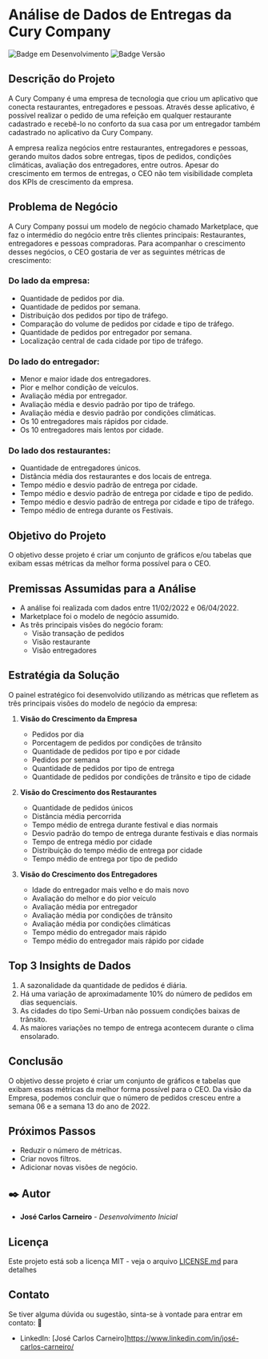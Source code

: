 # Análise de Dados de Entregas da Cury Company

![Badge em Desenvolvimento](https://img.shields.io/badge/Status-Análise%20Entregas%20Cury%20Company-green)
![Badge Versão](https://img.shields.io/badge/Versão-1.0.1-blue)

## Descrição do Projeto

A Cury Company é uma empresa de tecnologia que criou um aplicativo que conecta restaurantes, entregadores e pessoas. Através desse aplicativo, é possível realizar o pedido de uma refeição em qualquer restaurante cadastrado e recebê-lo no conforto da sua casa por um entregador também cadastrado no aplicativo da Cury Company.

A empresa realiza negócios entre restaurantes, entregadores e pessoas, gerando muitos dados sobre entregas, tipos de pedidos, condições climáticas, avaliação dos entregadores, entre outros. Apesar do crescimento em termos de entregas, o CEO não tem visibilidade completa dos KPIs de crescimento da empresa.

## Problema de Negócio

A Cury Company possui um modelo de negócio chamado Marketplace, que faz o intermédio do negócio entre três clientes principais: Restaurantes, entregadores e pessoas compradoras. Para acompanhar o crescimento desses negócios, o CEO gostaria de ver as seguintes métricas de crescimento:

### Do lado da empresa:
- Quantidade de pedidos por dia.
- Quantidade de pedidos por semana.
- Distribuição dos pedidos por tipo de tráfego.
- Comparação do volume de pedidos por cidade e tipo de tráfego.
- Quantidade de pedidos por entregador por semana.
- Localização central de cada cidade por tipo de tráfego.

### Do lado do entregador:
- Menor e maior idade dos entregadores.
- Pior e melhor condição de veículos.
- Avaliação média por entregador.
- Avaliação média e desvio padrão por tipo de tráfego.
- Avaliação média e desvio padrão por condições climáticas.
- Os 10 entregadores mais rápidos por cidade.
- Os 10 entregadores mais lentos por cidade.

### Do lado dos restaurantes:
- Quantidade de entregadores únicos.
- Distância média dos restaurantes e dos locais de entrega.
- Tempo médio e desvio padrão de entrega por cidade.
- Tempo médio e desvio padrão de entrega por cidade e tipo de pedido.
- Tempo médio e desvio padrão de entrega por cidade e tipo de tráfego.
- Tempo médio de entrega durante os Festivais.

## Objetivo do Projeto

O objetivo desse projeto é criar um conjunto de gráficos e/ou tabelas que exibam essas métricas da melhor forma possível para o CEO.

## Premissas Assumidas para a Análise

- A análise foi realizada com dados entre 11/02/2022 e 06/04/2022.
- Marketplace foi o modelo de negócio assumido.
- As três principais visões do negócio foram:
  - Visão transação de pedidos
  - Visão restaurante
  - Visão entregadores

## Estratégia da Solução

O painel estratégico foi desenvolvido utilizando as métricas que refletem as três principais visões do modelo de negócio da empresa:

1. **Visão do Crescimento da Empresa**
   - Pedidos por dia
   - Porcentagem de pedidos por condições de trânsito
   - Quantidade de pedidos por tipo e por cidade
   - Pedidos por semana
   - Quantidade de pedidos por tipo de entrega
   - Quantidade de pedidos por condições de trânsito e tipo de cidade

2. **Visão do Crescimento dos Restaurantes**
   - Quantidade de pedidos únicos
   - Distância média percorrida
   - Tempo médio de entrega durante festival e dias normais
   - Desvio padrão do tempo de entrega durante festivais e dias normais
   - Tempo de entrega médio por cidade
   - Distribuição do tempo médio de entrega por cidade
   - Tempo médio de entrega por tipo de pedido

3. **Visão do Crescimento dos Entregadores**
   - Idade do entregador mais velho e do mais novo
   - Avaliação do melhor e do pior veículo
   - Avaliação média por entregador
   - Avaliação média por condições de trânsito
   - Avaliação média por condições climáticas
   - Tempo médio do entregador mais rápido
   - Tempo médio do entregador mais rápido por cidade

## Top 3 Insights de Dados

1. A sazonalidade da quantidade de pedidos é diária.
2. Há uma variação de aproximadamente 10% do número de pedidos em dias sequenciais.
3. As cidades do tipo Semi-Urban não possuem condições baixas de trânsito.
4. As maiores variações no tempo de entrega acontecem durante o clima ensolarado.

## Conclusão

O objetivo desse projeto é criar um conjunto de gráficos e tabelas que exibam essas métricas da melhor forma possível para o CEO. Da visão da Empresa, podemos concluir que o número de pedidos cresceu entre a semana 06 e a semana 13 do ano de 2022.

## Próximos Passos

- Reduzir o número de métricas.
- Criar novos filtros.
- Adicionar novas visões de negócio.

## ✒️ Autor

* **José Carlos Carneiro** - *Desenvolvimento Inicial*

## Licença

Este projeto está sob a licença MIT - veja o arquivo [LICENSE.md](LICENSE.md) para detalhes

## Contato

Se tiver alguma dúvida ou sugestão, sinta-se à vontade para entrar em contato: 🚀
- LinkedIn: [José Carlos Carneiro]https://www.linkedin.com/in/josé-carlos-carneiro/


